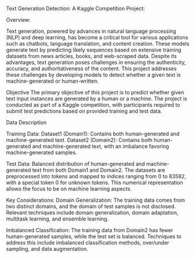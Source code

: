
Text Generation Detection: A Kaggle Competition Project:

Overview:

Text generation, powered by advances in natural language processing (NLP) and deep learning, has become a critical tool for various applications such as chatbots, language translation, and content creation. These models generate text by predicting likely sequences based on extensive training datasets from news articles, books, and web-scraped data. Despite its advantages, text generation poses challenges in ensuring the authenticity, accuracy, and authoritativeness of the content. This project addresses these challenges by developing models to detect whether a given text is machine-generated or human-written.

Objective
The primary objective of this project is to predict whether given text input instances are generated by a human or a machine. The project is conducted as part of a Kaggle competition, with participants required to submit test predictions based on provided training and test data.

Data Description

Training Data:
Dataset1 (Domain1): Contains both human-generated and machine-generated text.
Dataset2 (Domain2): Contains both human-generated and machine-generated text, with an imbalance favoring machine-generated samples.

Test Data:
Balanced distribution of human-generated and machine-generated text from both Domain1 and Domain2.
The datasets are preprocessed into tokens and mapped to indices ranging from 0 to 83582, with a special token 0 for unknown tokens. This numerical representation allows the focus to be on machine learning aspects.

Key Considerations:
Domain Generalization: The training data comes from two distinct domains, and the domain of test samples is not disclosed. Relevant techniques include domain generalization, domain adaptation, multitask learning, and ensemble learning.

Imbalanced Classification: 
The training data from Domain2 has fewer human-generated samples, while the test set is balanced. Techniques to address this include imbalanced classification methods, over/under sampling, and data augmentation.



